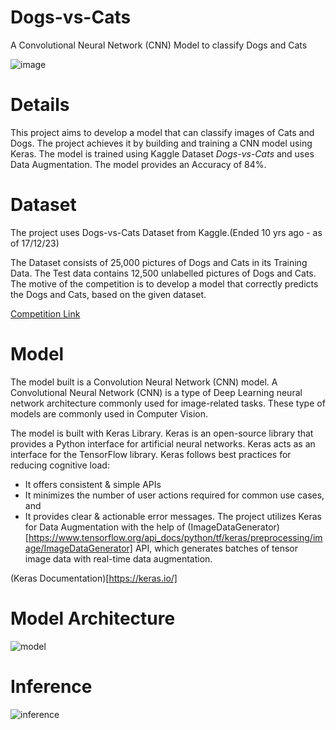 # Dogs-vs-Cats
A Convolutional Neural Network (CNN) Model to classify Dogs and Cats


![image](https://miro.medium.com/v2/resize:fit:1400/1*EvMbMNRHm_aOf1n4tDO1Xg.jpeg)

# Details
This project aims to develop a model that can classify images of Cats and Dogs. The project achieves it by building and training a CNN model using Keras. The model is trained using Kaggle Dataset *Dogs-vs-Cats* and uses Data Augmentation. The model provides an Accuracy of 84%.

# Dataset
The project uses Dogs-vs-Cats Dataset from Kaggle.(Ended 10 yrs ago - as of 17/12/23)

The Dataset consists of 25,000 pictures of Dogs and Cats in its Training Data. The Test data contains 12,500 unlabelled pictures of Dogs and Cats. The motive of the competition is to develop a model that correctly predicts the Dogs and Cats, based on the given dataset.

[Competition Link](https://www.kaggle.com/competitions/dogs-vs-cats)

# Model
The model built is a Convolution Neural Network (CNN) model. A Convolutional Neural Network (CNN) is a type of Deep Learning neural network architecture commonly used for image-related tasks. These type of models are commonly used in Computer Vision. 

The model is built with Keras Library. Keras is an open-source library that provides a Python interface for artificial neural networks. Keras acts as an interface for the TensorFlow library. Keras follows best practices for reducing cognitive load: 
  *  It offers consistent & simple APIs
  *  It minimizes the number of user actions required for common use cases, and 
  *  It provides clear & actionable error messages.
The project utilizes Keras for Data Augmentation with the help of (ImageDataGenerator)[https://www.tensorflow.org/api_docs/python/tf/keras/preprocessing/image/ImageDataGenerator] API, which generates batches of tensor image data with real-time data augmentation.

(Keras Documentation)[https://keras.io/]

# Model Architecture
![model](https://github.com/LogeswaranSR/Dogs-vs-Cats/assets/131794661/5bcded4b-e712-411a-aff0-c78a8cae32e0)

# Inference
![inference](https://github.com/LogeswaranSR/Dogs-vs-Cats/assets/131794661/75c76940-5656-4989-85d3-6216a8a72b45)
